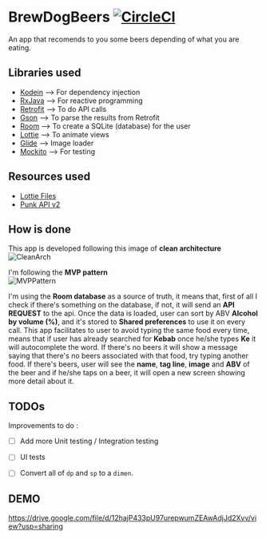 # BrewDogBeers [![CircleCI](https://circleci.com/gh/joancolmenerodev/BrewDogBeers.svg?style=svg&circle-token=54a5b4463aa55c39b62a519c1e18ace0a6949939)](https://circleci.com/gh/joancolmenerodev/BrewDogBeers)

An app that recomends to you some beers depending of what you are eating.

Libraries used
-----
* [Kodein](https://github.com/Kodein-Framework/Kodein-DI)  --> For dependency injection<br/>
* [RxJava](https://github.com/ReactiveX/RxJava) --> For reactive programming<br/>
* [Retrofit](https://github.com/square/retrofit) --> To do API calls <br/>
* [Gson](https://github.com/google/gson) --> To parse the results from Retrofit <br/>
* [Room](https://developer.android.com/jetpack/androidx/releases/room) --> To create a SQLite (database) for the user <br/>
* [Lottie](https://github.com/airbnb/lottie-android) --> To animate views <br/>
* [Glide](https://github.com/bumptech/glide) --> Image loader <br/>
* [Mockito](https://github.com/mockito/mockito) --> For testing <br/>


Resources used
----
* [Lottie Files](https://lottiefiles.com/) <br/>
* [Punk API v2](https://punkapi.com/documentation/v2) <br/>

How is done
-----

This app is developed following this image of **clean architecture** <br/>
![CleanArch](https://miro.medium.com/max/700/0*sfCDEb571WD-7EfP.jpg)

I'm following the **MVP pattern** <br/>
![MVPPattern](https://grapecitycontentcdn.azureedge.net/blogs/legacy/xuni/2016/05/MVP1.png)

I'm using the **Room database** as a source of truth, it means that, first of all I check if there's something on the database, if not, it will send an **API REQUEST** to the api.
Once the data is loaded, user can sort by ABV **Alcohol by volume (%)**, and it's stored to **Shared preferences** to use it on every call.
This app facilitates to user to avoid typing the same food every time, means that if user has already searched for **Kebab** once he/she types **Ke** it will autocomplete the word.
If there's no beers it will show a message saying that there's no beers associated with that food, try typing another food.
If there's beers, user will see the **name**, **tag line**, **image** and **ABV** of the beer and if he/she taps on a beer, it will open a new screen showing more detail about it.


TODOs
-----
Improvements to do :

- [ ] Add more Unit testing / Integration testing
- [ ] UI tests
- [ ] Convert all of `dp` and `sp` to a `dimen`. 


DEMO
----
https://drive.google.com/file/d/12hajP433pU97urepwumZEAwAdjJd2Xvv/view?usp=sharing
